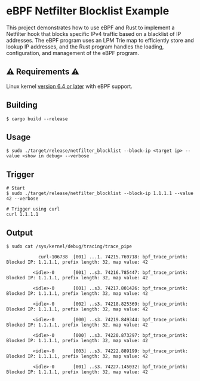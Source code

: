 # eBPF Netfilter Blocklist Example

This project demonstrates how to use eBPF and Rust to implement a Netfilter hook that blocks specific IPv4 traffic based on a blacklist of IP addresses. The eBPF program uses an LPM Trie map to efficiently store and lookup IP addresses, and the Rust program handles the loading, configuration, and management of the eBPF program.


## ⚠ Requirements ⚠

Linux kernel [version 6.4 or later](https://github.com/torvalds/linux/commit/84601d6ee68ae820dec97450934797046d62db4b) with eBPF support.

## Building

```shell
$ cargo build --release
```

## Usage

```shell
$ sudo ./target/release/netfilter_blocklist --block-ip <target ip> --value <show in debug> --verbose
```

## Trigger

```shell
# Start
$ sudo ./target/release/netfilter_blocklist --block-ip 1.1.1.1 --value 42 --verbose

# Trigger using curl
curl 1.1.1.1
```

## Output

```shell
$ sudo cat /sys/kernel/debug/tracing/trace_pipe
```
```text
            curl-106738  [001] ...1. 74215.769718: bpf_trace_printk: Blocked IP: 1.1.1.1, prefix length: 32, map value: 42

          <idle>-0       [001] ..s3. 74216.785447: bpf_trace_printk: Blocked IP: 1.1.1.1, prefix length: 32, map value: 42

          <idle>-0       [001] ..s3. 74217.801426: bpf_trace_printk: Blocked IP: 1.1.1.1, prefix length: 32, map value: 42

          <idle>-0       [002] ..s3. 74218.825369: bpf_trace_printk: Blocked IP: 1.1.1.1, prefix length: 32, map value: 42

          <idle>-0       [000] ..s3. 74219.849344: bpf_trace_printk: Blocked IP: 1.1.1.1, prefix length: 32, map value: 42

          <idle>-0       [000] ..s3. 74220.873297: bpf_trace_printk: Blocked IP: 1.1.1.1, prefix length: 32, map value: 42

          <idle>-0       [003] ..s3. 74222.889199: bpf_trace_printk: Blocked IP: 1.1.1.1, prefix length: 32, map value: 42

          <idle>-0       [001] ..s3. 74227.145032: bpf_trace_printk: Blocked IP: 1.1.1.1, prefix length: 32, map value: 42
```
